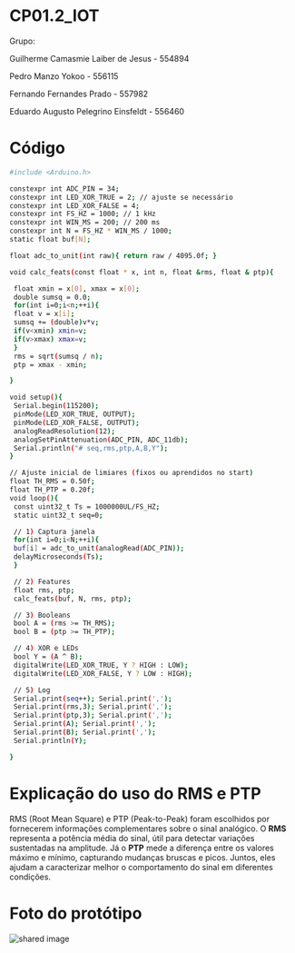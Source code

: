 # CP01.2_IOT

Grupo:

Guilherme Camasmie Laiber de Jesus - 554894

Pedro Manzo Yokoo - 556115

Fernando Fernandes Prado - 557982

Eduardo Augusto Pelegrino Einsfeldt - 556460


# Código
```bash
#include <Arduino.h>

constexpr int ADC_PIN = 34;
constexpr int LED_XOR_TRUE = 2; // ajuste se necessário
constexpr int LED_XOR_FALSE = 4;
constexpr int FS_HZ = 1000; // 1 kHz
constexpr int WIN_MS = 200; // 200 ms
constexpr int N = FS_HZ * WIN_MS / 1000;
static float buf[N];

float adc_to_unit(int raw){ return raw / 4095.0f; }

void calc_feats(const float * x, int n, float &rms, float & ptp){

 float xmin = x[0], xmax = x[0];
 double sumsq = 0.0;
 for(int i=0;i<n;++i){
 float v = x[i];
 sumsq += (double)v*v;
 if(v<xmin) xmin=v;
 if(v>xmax) xmax=v;
 }
 rms = sqrt(sumsq / n);
 ptp = xmax - xmin;

}

void setup(){
 Serial.begin(115200);
 pinMode(LED_XOR_TRUE, OUTPUT);
 pinMode(LED_XOR_FALSE, OUTPUT);
 analogReadResolution(12);
 analogSetPinAttenuation(ADC_PIN, ADC_11db);
 Serial.println("# seq,rms,ptp,A,B,Y");
}

// Ajuste inicial de limiares (fixos ou aprendidos no start)
float TH_RMS = 0.50f;
float TH_PTP = 0.20f;
void loop(){
 const uint32_t Ts = 1000000UL/FS_HZ;
 static uint32_t seq=0;

 // 1) Captura janela
 for(int i=0;i<N;++i){
 buf[i] = adc_to_unit(analogRead(ADC_PIN));
 delayMicroseconds(Ts);
 }

 // 2) Features
 float rms, ptp;
 calc_feats(buf, N, rms, ptp);

 // 3) Booleans
 bool A = (rms >= TH_RMS);
 bool B = (ptp >= TH_PTP);

 // 4) XOR e LEDs
 bool Y = (A ^ B);
 digitalWrite(LED_XOR_TRUE, Y ? HIGH : LOW);
 digitalWrite(LED_XOR_FALSE, Y ? LOW : HIGH);

 // 5) Log
 Serial.print(seq++); Serial.print(',');
 Serial.print(rms,3); Serial.print(',');
 Serial.print(ptp,3); Serial.print(',');
 Serial.print(A); Serial.print(',');
 Serial.print(B); Serial.print(',');
 Serial.println(Y);

}
```

# Explicação do uso do RMS e PTP
RMS (Root Mean Square) e PTP (Peak-to-Peak) foram escolhidos por fornecerem informações complementares sobre o sinal analógico. O **RMS** representa a potência média do sinal, útil para detectar variações sustentadas na amplitude. Já o **PTP** mede a diferença entre os valores máximo e mínimo, capturando mudanças bruscas e picos. Juntos, eles ajudam a caracterizar melhor o comportamento do sinal em diferentes condições.


# Foto do protótipo
![shared image](https://github.com/user-attachments/assets/6e3de65a-75ad-4a6e-b79c-284a24d380dd)
